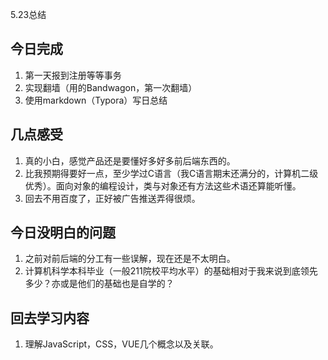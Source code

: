 ﻿5.23总结

## 今日完成

1. 第一天报到注册等等事务
2. 实现翻墙（用的Bandwagon，第一次翻墙）
3. 使用markdown（Typora）写日总结

## 几点感受

1. 真的小白，感觉产品还是要懂好多好多前后端东西的。
2. 比我预期得要好一点，至少学过C语言（我C语言期末还满分的，计算机二级优秀）。面向对象的编程设计，类与对象还有方法这些术语还算能听懂。
3. 回去不用百度了，正好被广告推送弄得很烦。

## 今日没明白的问题

1. 之前对前后端的分工有一些误解，现在还是不太明白。
2. 计算机科学本科毕业（一般211院校平均水平）的基础相对于我来说到底领先多少？亦或是他们的基础也是自学的？

## 回去学习内容

1. 理解JavaScript，CSS，VUE几个概念以及关联。